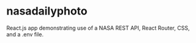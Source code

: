 # nasadailyphoto
React.js app demonstrating use of a NASA REST API, React Router, CSS, and a .env file.
